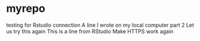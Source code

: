 # myrepo
testing for Rstudio connection
A line I wrote on my local computer part 2
Let us try this again
This is a line from RStudio
Make HTTPS work again